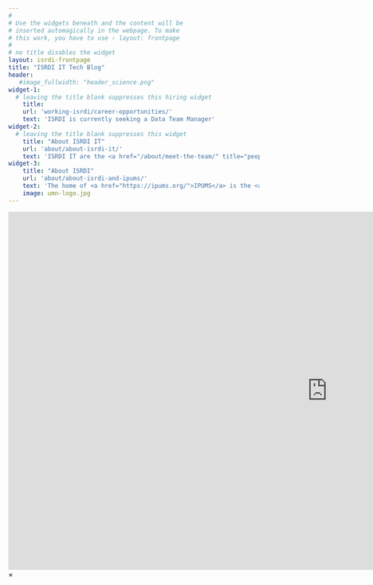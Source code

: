 ```yaml
---
#
# Use the widgets beneath and the content will be
# inserted automagically in the webpage. To make
# this work, you have to use › layout: frontpage
#
# no title disables the widget
layout: isrdi-frontpage
title: "ISRDI IT Tech Blog"
header:
   #image_fullwidth: "header_science.png"
widget-1:
  # leaving the title blank suppresses this hiring widget
    title: 
    url: 'working-isrdi/career-opportunities/'
    text: 'ISRDI is currently seeking a Data Team Manager'
widget-2:
  # leaving the title blank suppresses this widget
    title: "About ISRDI IT"
    url: 'about/about-isrdi-it/'
    text: 'ISRDI IT are the <a href="/about/meet-the-team/" title="people">people</a> who create and maintain the technology behind ISRDI and IPUMS and were <a href="/info/">motivated to write this blog</a>. We invite you to <a href="/about/about-isrdi-it/" title ="learn more">learn more</a> about one of the leading technology groups in the social sciences.'
widget-3:
    title: "About ISRDI"
    url: 'about/about-isrdi-and-ipums/'
    text: 'The home of <a href="https://ipums.org/">IPUMS</a> is the <a href="http://isrdi.umn.edu">Institute for Social Research and Data Innovation</a>, an interdisciplinary research center at the University of Minnesota. As a leading developer and disseminator of some of the world&#39;s largest demographic databases, we serve an audience of more than 50,000 researchers, policymakers, journalists, and data scientists around the globe.'
    image: umn-logo.jpg
---
```



<div id="videoModal" class="reveal-modal large" data-reveal="">
  <div class="flex-video widescreen vimeo" style="display: block;">
    <iframe width="1280" height="720" src="https://www.youtube.com/embed/3b5zCFSmVvU" frameborder="0" allowfullscreen></iframe>
  </div>
  <a class="close-reveal-modal">&#215;</a>
</div>
